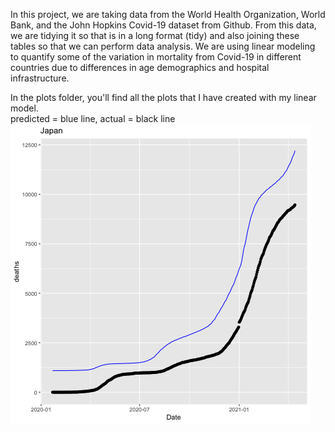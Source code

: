 In this project, we are taking data from the World Health Organization, World Bank, and the John Hopkins Covid-19 dataset from Github. From this data, we are tidying it so that is in a long format (tidy) and also joining these tables so that we can perform data analysis. We are using linear modeling to quantify some of the variation in mortality from Covid-19 in different countries due to differences in age demographics and hospital infrastructure. 

In the plots folder, you'll find all the plots that I have created with my linear model. <br>
predicted = blue line, actual = black line <br>
![Japan linear model plot](https://github.com/naokishami/Classwork/blob/dc745033fcc43577f4d082bfd2687c3e459f5d69/375%20-%20Data%20Science/Covid/plots/Japan.png)
